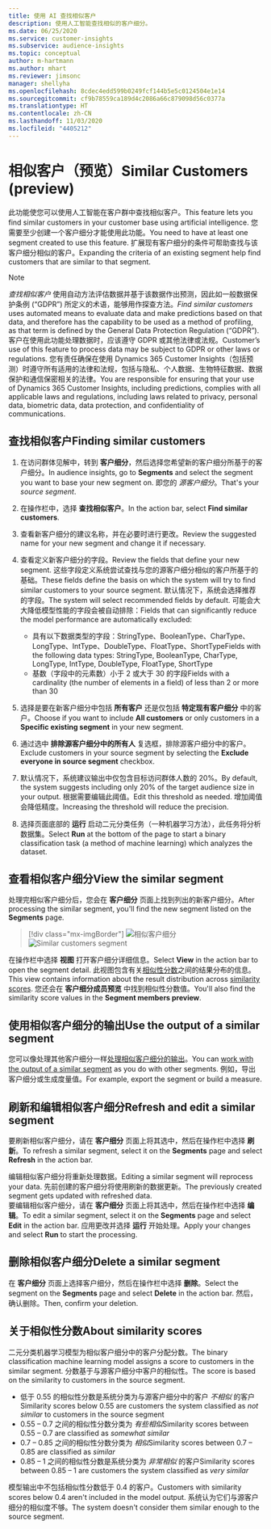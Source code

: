 ```yaml
---
title: 使用 AI 查找相似客户
description: 使用人工智能查找相似的客户细分。
ms.date: 06/25/2020
ms.service: customer-insights
ms.subservice: audience-insights
ms.topic: conceptual
author: m-hartmann
ms.author: mhart
ms.reviewer: jimsonc
manager: shellyha
ms.openlocfilehash: 8cdec4edd599b0249fcf144b5e5c0124504e1e14
ms.sourcegitcommit: cf9b78559ca189d4c2086a66c879098d56c0377a
ms.translationtype: HT
ms.contentlocale: zh-CN
ms.lasthandoff: 11/03/2020
ms.locfileid: "4405212"
---
```

# <a name="similar-customers-preview"></a><span data-ttu-id="13816-103">相似客户（预览）</span><span class="sxs-lookup"><span data-stu-id="13816-103">Similar Customers (preview)</span></span>

<span data-ttu-id="13816-104">此功能使您可以使用人工智能在客户群中查找相似客户。</span><span class="sxs-lookup"><span data-stu-id="13816-104">This feature lets you find similar customers in your customer base using artificial intelligence.</span></span> <span data-ttu-id="13816-105">您需要至少创建一个客户细分才能使用此功能。</span><span class="sxs-lookup"><span data-stu-id="13816-105">You need to have at least one segment created to use this feature.</span></span> <span data-ttu-id="13816-106">扩展现有客户细分的条件可帮助查找与该客户细分相似的客户。</span><span class="sxs-lookup"><span data-stu-id="13816-106">Expanding the criteria of an existing segment help find customers that are similar to that segment.</span></span>

> [!NOTE]
> <span data-ttu-id="13816-107">*查找相似客户* 使用自动方法评估数据并基于该数据作出预测，因此如一般数据保护条例 (“GDPR”) 所定义的术语，能够用作探查方法。</span><span class="sxs-lookup"><span data-stu-id="13816-107">*Find similar customers* uses automated means to evaluate data and make predictions based on that data, and therefore has the capability to be used as a method of profiling, as that term is defined by the General Data Protection Regulation (“GDPR”).</span></span> <span data-ttu-id="13816-108">客户在使用此功能处理数据时，应该遵守 GDPR 或其他法律或法规。</span><span class="sxs-lookup"><span data-stu-id="13816-108">Customer’s use of this feature to process data may be subject to GDPR or other laws or regulations.</span></span> <span data-ttu-id="13816-109">您有责任确保在使用 Dynamics 365 Customer Insights（包括预测）时遵守所有适用的法律和法规，包括与隐私、个人数据、生物特征数据、数据保护和通信保密相关的法律。</span><span class="sxs-lookup"><span data-stu-id="13816-109">You are responsible for ensuring that your use of Dynamics 365 Customer Insights, including predictions, complies with all applicable laws and regulations, including laws related to privacy, personal data, biometric data, data protection, and confidentiality of communications.</span></span>

## <a name="finding-similar-customers"></a><span data-ttu-id="13816-110">查找相似客户</span><span class="sxs-lookup"><span data-stu-id="13816-110">Finding similar customers</span></span>

1. <span data-ttu-id="13816-111">在访问群体见解中，转到 **客户细分**，然后选择您希望新的客户细分所基于的客户细分。</span><span class="sxs-lookup"><span data-stu-id="13816-111">In audience insights, go to **Segments** and select the segment you want to base your new segment on.</span></span> <span data-ttu-id="13816-112">即您的 *源客户细分*。</span><span class="sxs-lookup"><span data-stu-id="13816-112">That's your *source segment*.</span></span>

1. <span data-ttu-id="13816-113">在操作栏中，选择 **查找相似客户**。</span><span class="sxs-lookup"><span data-stu-id="13816-113">In the action bar, select **Find similar customers**.</span></span>

1. <span data-ttu-id="13816-114">查看新客户细分的建议名称，并在必要时进行更改。</span><span class="sxs-lookup"><span data-stu-id="13816-114">Review the suggested name for your new segment and change it if necessary.</span></span>

1. <span data-ttu-id="13816-115">查看定义新客户细分的字段。</span><span class="sxs-lookup"><span data-stu-id="13816-115">Review the fields that define your new segment.</span></span> <span data-ttu-id="13816-116">这些字段定义系统尝试查找与您的源客户细分相似的客户所基于的基础。</span><span class="sxs-lookup"><span data-stu-id="13816-116">These fields define the basis on which the system will try to find similar customers to your source segment.</span></span> <span data-ttu-id="13816-117">默认情况下，系统会选择推荐的字段。</span><span class="sxs-lookup"><span data-stu-id="13816-117">The system will select recommended fields by default.</span></span>
  <span data-ttu-id="13816-118">可能会大大降低模型性能的字段会被自动排除：</span><span class="sxs-lookup"><span data-stu-id="13816-118">Fields that can significantly reduce the model performance are automatically excluded:</span></span>
  
   - <span data-ttu-id="13816-119">具有以下数据类型的字段：StringType、BooleanType、CharType、LongType、IntType、DoubleType、FloatType、ShortType</span><span class="sxs-lookup"><span data-stu-id="13816-119">Fields with the following data types: StringType, BooleanType, CharType, LongType, IntType, DoubleType, FloatType, ShortType</span></span>
   - <span data-ttu-id="13816-120">基数（字段中的元素数）小于 2 或大于 30 的字段</span><span class="sxs-lookup"><span data-stu-id="13816-120">Fields with a cardinality (the number of elements in a field) of less than 2 or more than 30</span></span>

1. <span data-ttu-id="13816-121">选择是要在新客户细分中包括 **所有客户** 还是仅包括 **特定现有客户细分** 中的客户。</span><span class="sxs-lookup"><span data-stu-id="13816-121">Choose if you want to include **All customers** or only customers in a **Specific existing segment** in your new segment.</span></span>

1. <span data-ttu-id="13816-122">通过选中 **排除源客户细分中的所有人** 复选框，排除源客户细分中的客户。</span><span class="sxs-lookup"><span data-stu-id="13816-122">Exclude customers in your source segment by selecting the **Exclude everyone in source segment** checkbox.</span></span>

1. <span data-ttu-id="13816-123">默认情况下，系统建议输出中仅包含目标访问群体人数的 20%。</span><span class="sxs-lookup"><span data-stu-id="13816-123">By default, the system suggests including only 20% of the target audience size in your output.</span></span> <span data-ttu-id="13816-124">根据需要编辑此阈值。</span><span class="sxs-lookup"><span data-stu-id="13816-124">Edit this threshold as needed.</span></span> <span data-ttu-id="13816-125">增加阈值会降低精度。</span><span class="sxs-lookup"><span data-stu-id="13816-125">Increasing the threshold will reduce the precision.</span></span>

1. <span data-ttu-id="13816-126">选择页面底部的 **运行** 启动二元分类任务（一种机器学习方法），此任务将分析数据集。</span><span class="sxs-lookup"><span data-stu-id="13816-126">Select **Run** at the bottom of the page to start a binary classification task (a method of machine learning) which analyzes the dataset.</span></span>

## <a name="view-the-similar-segment"></a><span data-ttu-id="13816-127">查看相似客户细分</span><span class="sxs-lookup"><span data-stu-id="13816-127">View the similar segment</span></span>

<span data-ttu-id="13816-128">处理完相似客户细分后，您会在 **客户细分** 页面上找到列出的新客户细分。</span><span class="sxs-lookup"><span data-stu-id="13816-128">After processing the similar segment, you'll find the new segment listed on the **Segments** page.</span></span>

> [!div class="mx-imgBorder"]
> <span data-ttu-id="13816-129">![相似客户细分](media/expanded-segment.png "相似客户细分")</span><span class="sxs-lookup"><span data-stu-id="13816-129">![Similar customers segment](media/expanded-segment.png "Similar customers segment")</span></span>

<span data-ttu-id="13816-130">在操作栏中选择 **视图** 打开客户细分详细信息。</span><span class="sxs-lookup"><span data-stu-id="13816-130">Select **View** in the action bar to open the segment detail.</span></span> <span data-ttu-id="13816-131">此视图包含有关[相似性分数](#about-similarity-scores)之间的结果分布的信息。</span><span class="sxs-lookup"><span data-stu-id="13816-131">This view contains information about the result distribution across [similarity scores](#about-similarity-scores).</span></span> <span data-ttu-id="13816-132">您还会在 **客户细分成员预览** 中找到相似性分数值。</span><span class="sxs-lookup"><span data-stu-id="13816-132">You'll also find the similarity score values in the **Segment members preview**.</span></span>

## <a name="use-the-output-of-a-similar-segment"></a><span data-ttu-id="13816-133">使用相似客户细分的输出</span><span class="sxs-lookup"><span data-stu-id="13816-133">Use the output of a similar segment</span></span>

<span data-ttu-id="13816-134">您可以像处理其他客户细分一样[处理相似客户细分的输出](segments.md)。</span><span class="sxs-lookup"><span data-stu-id="13816-134">You can [work with the output of a similar segment](segments.md) as you do with other segments.</span></span> <span data-ttu-id="13816-135">例如，导出客户细分或生成度量值。</span><span class="sxs-lookup"><span data-stu-id="13816-135">For example, export the segment or build a measure.</span></span>

## <a name="refresh-and-edit-a-similar-segment"></a><span data-ttu-id="13816-136">刷新和编辑相似客户细分</span><span class="sxs-lookup"><span data-stu-id="13816-136">Refresh and edit a similar segment</span></span>

<span data-ttu-id="13816-137">要刷新相似客户细分，请在 **客户细分** 页面上将其选中，然后在操作栏中选择 **刷新**。</span><span class="sxs-lookup"><span data-stu-id="13816-137">To refresh a similar segment, select it on the **Segments** page and select **Refresh** in the action bar.</span></span>

<span data-ttu-id="13816-138">编辑相似客户细分将重新处理数据。</span><span class="sxs-lookup"><span data-stu-id="13816-138">Editing a similar segment will reprocess your data.</span></span> <span data-ttu-id="13816-139">先前创建的客户细分将使用刷新的数据更新。</span><span class="sxs-lookup"><span data-stu-id="13816-139">The previously created segment gets updated with refreshed data.</span></span>    
<span data-ttu-id="13816-140">要编辑相似客户细分，请在 **客户细分** 页面上将其选中，然后在操作栏中选择 **编辑**。</span><span class="sxs-lookup"><span data-stu-id="13816-140">To edit a similar segment, select it on the **Segments** page and select **Edit** in the action bar.</span></span> <span data-ttu-id="13816-141">应用更改并选择 **运行** 开始处理。</span><span class="sxs-lookup"><span data-stu-id="13816-141">Apply your changes and select **Run** to start the processing.</span></span>

## <a name="delete-a-similar-segment"></a><span data-ttu-id="13816-142">删除相似客户细分</span><span class="sxs-lookup"><span data-stu-id="13816-142">Delete a similar segment</span></span>

<span data-ttu-id="13816-143">在 **客户细分** 页面上选择客户细分，然后在操作栏中选择 **删除**。</span><span class="sxs-lookup"><span data-stu-id="13816-143">Select the segment on the **Segments** page and select **Delete** in the action bar.</span></span> <span data-ttu-id="13816-144">然后，确认删除。</span><span class="sxs-lookup"><span data-stu-id="13816-144">Then, confirm your deletion.</span></span>

## <a name="about-similarity-scores"></a><span data-ttu-id="13816-145">关于相似性分数</span><span class="sxs-lookup"><span data-stu-id="13816-145">About similarity scores</span></span>

<span data-ttu-id="13816-146">二元分类机器学习模型为相似客户细分中的客户分配分数。</span><span class="sxs-lookup"><span data-stu-id="13816-146">The binary classification machine learning model assigns a score to customers in the similar segment.</span></span> <span data-ttu-id="13816-147">分数基于与源客户细分中客户的相似性。</span><span class="sxs-lookup"><span data-stu-id="13816-147">The score is based on the similarity to customers in the source segment.</span></span>

- <span data-ttu-id="13816-148">低于 0.55 的相似性分数是系统分类为与源客户细分中的客户 *不相似* 的客户</span><span class="sxs-lookup"><span data-stu-id="13816-148">Similarity scores below 0.55 are customers the system classified as *not similar* to customers in the source segment</span></span>
- <span data-ttu-id="13816-149">0.55 – 0.7 之间的相似性分数分类为 *有些相似*</span><span class="sxs-lookup"><span data-stu-id="13816-149">Similarity scores between 0.55 – 0.7 are classified as *somewhat similar*</span></span>
- <span data-ttu-id="13816-150">0.7 – 0.85 之间的相似性分数分类为 *相似*</span><span class="sxs-lookup"><span data-stu-id="13816-150">Similarity scores between 0.7 – 0.85 are classified as *similar*</span></span>
- <span data-ttu-id="13816-151">0.85 – 1 之间的相似性分数是系统分类为 *非常相似* 的客户</span><span class="sxs-lookup"><span data-stu-id="13816-151">Similarity scores between 0.85 – 1 are customers the system classified as *very similar*</span></span>

<span data-ttu-id="13816-152">模型输出中不包括相似性分数低于 0.4 的客户。</span><span class="sxs-lookup"><span data-stu-id="13816-152">Customers with similarity scores below 0.4 aren't included in the model output.</span></span> <span data-ttu-id="13816-153">系统认为它们与源客户细分的相似度不够。</span><span class="sxs-lookup"><span data-stu-id="13816-153">The system doesn't consider them similar enough to the source segment.</span></span>
